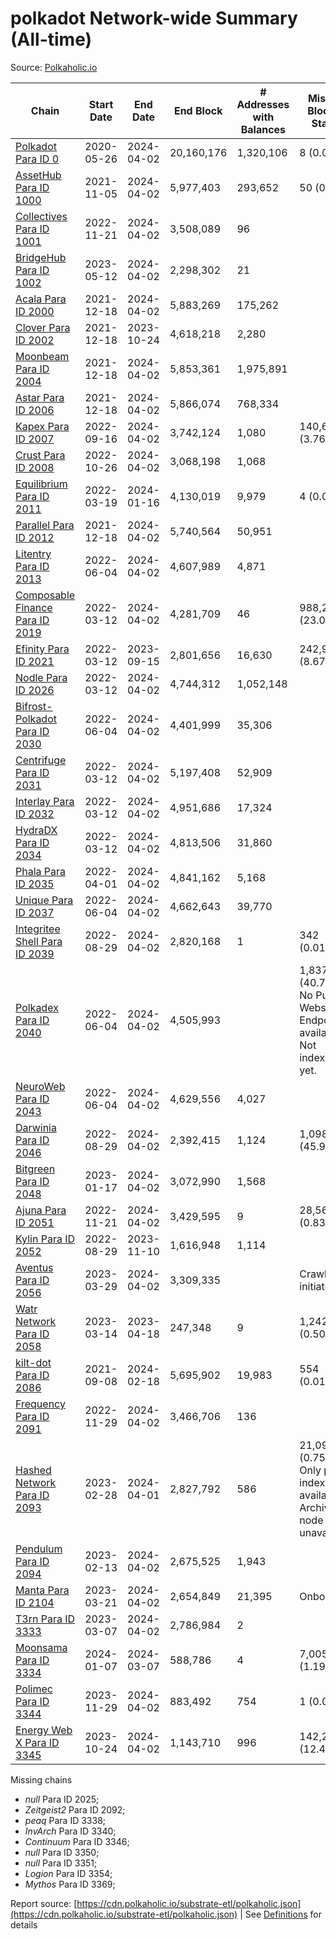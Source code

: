 # polkadot Network-wide Summary (All-time)

Source: [Polkaholic.io](https://polkaholic.io)


| Chain            | Start Date | End Date | End Block | # Addresses with Balances | Missing Blocks / Status |
| ---------------- | ---------- | ---------| --------- | ------------------------- | ----------------------- |
| [Polkadot Para ID 0](/polkadot/0-polkadot) | 2020-05-26 | 2024-04-02 | 20,160,176 |  1,320,106 | 8 (0.00%)  |
| [AssetHub Para ID 1000](/polkadot/1000-assethub) | 2021-11-05 | 2024-04-02 | 5,977,403 |  293,652 | 50 (0.00%)  |
| [Collectives Para ID 1001](/polkadot/1001-collectives) | 2022-11-21 | 2024-04-02 | 3,508,089 |  96 |    |
| [BridgeHub Para ID 1002](/polkadot/1002-bridgehub) | 2023-05-12 | 2024-04-02 | 2,298,302 |  21 |    |
| [Acala Para ID 2000](/polkadot/2000-acala) | 2021-12-18 | 2024-04-02 | 5,883,269 |  175,262 |    |
| [Clover Para ID 2002](/polkadot/2002-clover) | 2021-12-18 | 2023-10-24 | 4,618,218 |  2,280 |    |
| [Moonbeam Para ID 2004](/polkadot/2004-moonbeam) | 2021-12-18 | 2024-04-02 | 5,853,361 |  1,975,891 |    |
| [Astar Para ID 2006](/polkadot/2006-astar) | 2021-12-18 | 2024-04-02 | 5,866,074 |  768,334 |    |
| [Kapex Para ID 2007](/polkadot/2007-kapex) | 2022-09-16 | 2024-04-02 | 3,742,124 |  1,080 | 140,668 (3.76%)  |
| [Crust Para ID 2008](/polkadot/2008-crust) | 2022-10-26 | 2024-04-02 | 3,068,198 |  1,068 |    |
| [Equilibrium Para ID 2011](/polkadot/2011-equilibrium) | 2022-03-19 | 2024-01-16 | 4,130,019 |  9,979 | 4 (0.00%)  |
| [Parallel Para ID 2012](/polkadot/2012-parallel) | 2021-12-18 | 2024-04-02 | 5,740,564 |  50,951 |    |
| [Litentry Para ID 2013](/polkadot/2013-litentry) | 2022-06-04 | 2024-04-02 | 4,607,989 |  4,871 |    |
| [Composable Finance Para ID 2019](/polkadot/2019-composable) | 2022-03-12 | 2024-04-02 | 4,281,709 |  46 | 988,228 (23.08%)  |
| [Efinity Para ID 2021](/polkadot/2021-efinity) | 2022-03-12 | 2023-09-15 | 2,801,656 |  16,630 | 242,949 (8.67%)  |
| [Nodle Para ID 2026](/polkadot/2026-nodle) | 2022-03-12 | 2024-04-02 | 4,744,312 |  1,052,148 |    |
| [Bifrost-Polkadot Para ID 2030](/polkadot/2030-bifrost) | 2022-06-04 | 2024-04-02 | 4,401,999 |  35,306 |    |
| [Centrifuge Para ID 2031](/polkadot/2031-centrifuge) | 2022-03-12 | 2024-04-02 | 5,197,408 |  52,909 |    |
| [Interlay Para ID 2032](/polkadot/2032-interlay) | 2022-03-12 | 2024-04-02 | 4,951,686 |  17,324 |    |
| [HydraDX Para ID 2034](/polkadot/2034-hydradx) | 2022-03-12 | 2024-04-02 | 4,813,506 |  31,860 |    |
| [Phala Para ID 2035](/polkadot/2035-phala) | 2022-04-01 | 2024-04-02 | 4,841,162 |  5,168 |    |
| [Unique Para ID 2037](/polkadot/2037-unique) | 2022-06-04 | 2024-04-02 | 4,662,643 |  39,770 |    |
| [Integritee Shell Para ID 2039](/polkadot/2039-integritee) | 2022-08-29 | 2024-04-02 | 2,820,168 |  1 | 342 (0.01%)  |
| [Polkadex Para ID 2040](/polkadot/2040-polkadex) | 2022-06-04 | 2024-04-02 | 4,505,993 |   | 1,837,143 (40.77%) No Public Websocket Endpoint available: Not indexing yet. |
| [NeuroWeb Para ID 2043](/polkadot/2043-neuroweb) | 2022-06-04 | 2024-04-02 | 4,629,556 |  4,027 |    |
| [Darwinia Para ID 2046](/polkadot/2046-darwinia) | 2022-08-29 | 2024-04-02 | 2,392,415 |  1,124 | 1,098,047 (45.90%)  |
| [Bitgreen Para ID 2048](/polkadot/2048-bitgreen) | 2023-01-17 | 2024-04-02 | 3,072,990 |  1,568 |    |
| [Ajuna Para ID 2051](/polkadot/2051-ajuna) | 2022-11-21 | 2024-04-02 | 3,429,595 |  9 | 28,565 (0.83%)  |
| [Kylin Para ID 2052](/polkadot/2052-kylin) | 2022-08-29 | 2023-11-10 | 1,616,948 |  1,114 |    |
| [Aventus Para ID 2056](/polkadot/2056-aventus) | 2023-03-29 | 2024-04-02 | 3,309,335 |   |   Crawling initiated |
| [Watr Network Para ID 2058](/polkadot/2058-watr) | 2023-03-14 | 2023-04-18 | 247,348 |  9 | 1,242 (0.50%)  |
| [kilt-dot Para ID 2086](/polkadot/2086-kilt) | 2021-09-08 | 2024-02-18 | 5,695,902 |  19,983 | 554 (0.01%)  |
| [Frequency Para ID 2091](/polkadot/2091-frequency) | 2022-11-29 | 2024-04-02 | 3,466,706 |  136 |    |
| [Hashed Network Para ID 2093](/polkadot/2093-hashed) | 2023-02-28 | 2024-04-01 | 2,827,792 |  586 | 21,096 (0.75%) Only partial index available: Archive node unavailable |
| [Pendulum Para ID 2094](/polkadot/2094-pendulum) | 2023-02-13 | 2024-04-02 | 2,675,525 |  1,943 |    |
| [Manta Para ID 2104](/polkadot/2104-manta) | 2023-03-21 | 2024-04-02 | 2,654,849 |  21,395 |   Onboarding |
| [T3rn Para ID 3333](/polkadot/3333-t3rn) | 2023-03-07 | 2024-04-02 | 2,786,984 |  2 |    |
| [Moonsama Para ID 3334](/polkadot/3334-moonsama) | 2024-01-07 | 2024-03-07 | 588,786 |  4 | 7,005 (1.19%)  |
| [Polimec Para ID 3344](/polkadot/3344-polimec) | 2023-11-29 | 2024-04-02 | 883,492 |  754 | 1 (0.00%)  |
| [Energy Web X Para ID 3345](/polkadot/3345-energywebx) | 2023-10-24 | 2024-04-02 | 1,143,710 |  996 | 142,272 (12.44%)  |

Missing chains


* *null* Para ID 2025; 
* *Zeitgeist2* Para ID 2092; 
* *peaq* Para ID 3338; 
* *InvArch* Para ID 3340; 
* *Continuum* Para ID 3346; 
* *null* Para ID 3350; 
* *null* Para ID 3351; 
* *Logion* Para ID 3354; 
* *Mythos* Para ID 3369; 

Report source: [https://cdn.polkaholic.io/substrate-etl/polkaholic.json](https://cdn.polkaholic.io/substrate-etl/polkaholic.json) | See [Definitions](/DEFINITIONS.md) for details
